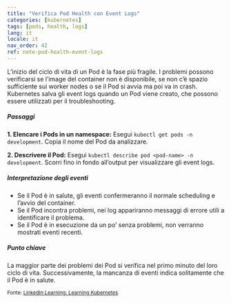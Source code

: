 ```yaml
---
title: "Verifica Pod Health con Event Logs"
categories: [kubernetes]
tags: [pods, health, logs]
lang: it
locale: it
nav_order: 42
ref: note-pod-health-event-logs
---
```

L’inizio del ciclo di vita di un Pod è la fase più fragile. I problemi possono verificarsi se l’image del container non è disponibile, se non c’è spazio sufficiente sui worker nodes o se il Pod si avvia ma poi va in crash. Kubernetes salva gli event logs quando un Pod viene creato, che possono essere utilizzati per il troubleshooting.

##### Passaggi
**1. Elencare i Pods in un namespace:** Esegui `kubectl get pods -n development`. Copia il nome del Pod da analizzare.  

**2. Descrivere il Pod:** Esegui `kubectl describe pod <pod-name> -n development`. Scorri fino in fondo all’output per visualizzare gli event logs.  

##### Interpretazione degli eventi
- Se il Pod è in salute, gli eventi confermeranno il normale scheduling e l’avvio del container.  
- Se il Pod incontra problemi, nei log appariranno messaggi di errore utili a identificare il problema.  
- Se il Pod è in esecuzione da un po’ senza problemi, non verranno mostrati eventi recenti.  

##### Punto chiave
La maggior parte dei problemi dei Pod si verifica nel primo minuto del loro ciclo di vita. Successivamente, la mancanza di eventi indica solitamente che il Pod è in salute.

<small>Fonte: [LinkedIn Learning: Learning Kubernetes](https://www.linkedin.com/learning/learning-kubernetes-16086900)</small>